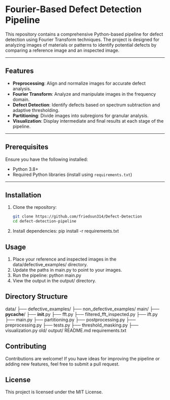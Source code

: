 # Fourier-Based Defect Detection Pipeline

This repository contains a comprehensive Python-based pipeline for defect detection using Fourier Transform techniques. The project is designed for analyzing images of materials or patterns to identify potential defects by comparing a reference image and an inspected image.

---

## Features

- **Preprocessing**: Align and normalize images for accurate defect analysis.
- **Fourier Transform**: Analyze and manipulate images in the frequency domain.
- **Defect Detection**: Identify defects based on spectrum subtraction and adaptive thresholding.
- **Partitioning**: Divide images into subregions for granular analysis.
- **Visualization**: Display intermediate and final results at each stage of the pipeline.

---

## Prerequisites

Ensure you have the following installed:

- Python 3.8+
- Required Python libraries (install using `requirements.txt`)

---

## Installation

1. Clone the repository:
   ```bash
   git clone https://github.com/friedsun314/Defect-Detection
   cd defect-detection-pipeline

2.	Install dependencies:
   pip install -r requirements.txt

## Usage

1.	Place your reference and inspected images in the data/defective_examples/ directory.
2.	Update the paths in main.py to point to your images.
3.	Run the pipeline: python main.py
4.	View the output in the output/ directory.

## Directory Structure
data/
├── defective_examples/
├── non_defective_examples/
main/
├── __pycache__/
├── __init__.py
├── fft.py
├── filtered_fft_inspected.py
├── ift.py
├── main.py
├── partitioning.py
├── postprocessing.py
├── preprocessing.py
├── tests.py
├── threshold_masking.py
├── visualization.py
old/
output/
README.md
requirements.txt

## Contributing
Contributions are welcome! If you have ideas for improving the pipeline or adding new features, feel free to submit a pull request.

## License
This project is licensed under the MIT License.